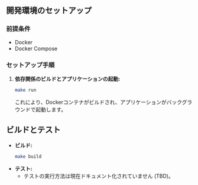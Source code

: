 ## 開発環境のセットアップ

### 前提条件

*   Docker
*   Docker Compose

### セットアップ手順

1.  **依存関係のビルドとアプリケーションの起動:**
    ```bash
    make run
    ```
    これにより、Dockerコンテナがビルドされ、アプリケーションがバックグラウンドで起動します。

## ビルドとテスト

*   **ビルド:**
    ```bash
    make build
    ```
*   **テスト:**
    *   テストの実行方法は現在ドキュメント化されていません (TBD)。
